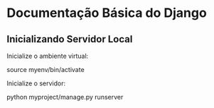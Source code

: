 # Documentação Básica do Django

## Inicializando Servidor Local

Inicialize o ambiente virtual:

source myenv/bin/activate

Inicialize o servidor:

python myproject/manage.py runserver


